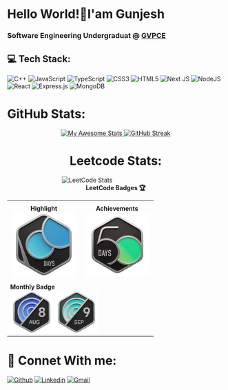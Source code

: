 # Hello World!👋I'am Gunjesh
### Software Engineering Undergraduat @ [GVPCE](https://gvpce.ac.in/)

## 💻 Tech Stack:
![C++](https://img.shields.io/badge/c++-%2300599C.svg?style=for-the-badge&logo=c%2B%2B&logoColor=white) 
![JavaScript](https://img.shields.io/badge/javascript-%23323330.svg?style=for-the-badge&logo=javascript&logoColor=%23F7DF1E) 
![TypeScript](https://img.shields.io/badge/typescript-%23007ACC.svg?style=for-the-badge&logo=typescript&logoColor=white) 
![CSS3](https://img.shields.io/badge/css3-%231572B6.svg?style=for-the-badge&logo=css3&logoColor=white) 
![HTML5](https://img.shields.io/badge/html5-%23E34F26.svg?style=for-the-badge&logo=html5&logoColor=white) 
![Next JS](https://img.shields.io/badge/Next-black?style=for-the-badge&logo=next.js&logoColor=white) 
![NodeJS](https://img.shields.io/badge/node.js-6DA55F?style=for-the-badge&logo=node.js&logoColor=white) 
![React](https://img.shields.io/badge/react-%2320232a.svg?style=for-the-badge&logo=react&logoColor=%2361DAFB) 
![Express.js](https://img.shields.io/badge/express.js-%23404d59.svg?style=for-the-badge&logo=express&logoColor=%2361DAFB) 
![MongoDB](https://img.shields.io/badge/MongoDB-%234ea94b.svg?style=for-the-badge&logo=mongodb&logoColor=white)

# GitHub Stats:
<div align="center">

  <!GitHub Stats>
  <a href="https://git.io/awesome-stats-card">
    <img src="https://awesome-github-stats.azurewebsites.net/user-stats/gunjesh843?cardType=github&theme=github-dark&preferLogin=false&Background=00000000&Border=00000000" alt="My Awesome Stats" />
  </a>

  <!GitHub Streak>
  <a href="https://git.io/streak-stats">
    <img src="https://github-readme-streak-stats.herokuapp.com?user=gunjesh843&theme=transparent&hide_border=true" alt="GitHub Streak" />
  </a>

# Leetcode Stats:
<div align="center">
  <div align="left" style="width: 250px;">
      <img src="https://leetcard.jacoblin.cool/gunjesh843?theme=radical&font=Fenix&ext=heatmap" alt="LeetCode Stats" />
    </div>
      <strong>LeetCode Badges 🏆</strong><br>
      <table>
        <tr>
          <td style="text-align: center; padding: 10px;">
            <strong>Highlight</strong><br>
            <img src="2024-100.gif" width="150" alt="Highlight Badge" />
          </td>
          <td style="text-align: center; padding: 10px;">
            <strong>Achievements</strong><br>
            <img src="2024-50.gif" width="150" alt="Achievement Badge 1" /><br>
            <!-- Add more achievement badges as needed -->
          </td>
        </tr>
        <tr>
          <td colspan = "2">
            <strong>Monthly Badge</strong><br>
            <img src="2024-08.gif" width="100" alt="Monthly Badge 1" />
            <img src="2024-09.gif" width="100" alt="Monthly Badge 2" />
          </td>
        </tr>
      </table>
    </div>
  </div>

</div>


# 🤝 Connet With me:
[![Github](https://img.shields.io/badge/-Github-000?style=flat&logo=Github&logoColor=white)](https://github.com/gunjesh843)
[![Linkedin](https://img.shields.io/badge/-LinkedIn-blue?style=flat&logo=Linkedin&logoColor=white)](https://www.linkedin.com/in/gunjeshkumar)
[![Gmail](https://img.shields.io/badge/-Gmail-c14438?style=flat&logo=Gmail&logoColor=white)](mailto:gunjesh843@gmail.com)
